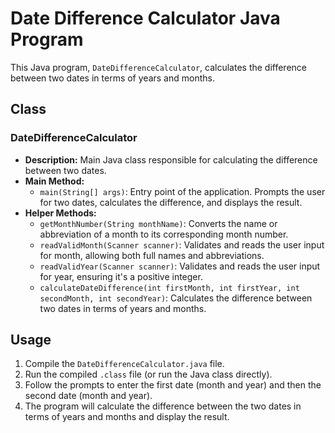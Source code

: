 # Date Difference Calculator Java Program

This Java program, `DateDifferenceCalculator`, calculates the difference between two dates in terms of years and months.

## Class
### DateDifferenceCalculator
- **Description:** Main Java class responsible for calculating the difference between two dates.
- **Main Method:**
  - `main(String[] args)`: Entry point of the application. Prompts the user for two dates, calculates the difference, and displays the result.
- **Helper Methods:**
  - `getMonthNumber(String monthName)`: Converts the name or abbreviation of a month to its corresponding month number.
  - `readValidMonth(Scanner scanner)`: Validates and reads the user input for month, allowing both full names and abbreviations.
  - `readValidYear(Scanner scanner)`: Validates and reads the user input for year, ensuring it's a positive integer.
  - `calculateDateDifference(int firstMonth, int firstYear, int secondMonth, int secondYear)`: Calculates the difference between two dates in terms of years and months.

## Usage
1. Compile the `DateDifferenceCalculator.java` file.
2. Run the compiled `.class` file (or run the Java class directly).
3. Follow the prompts to enter the first date (month and year) and then the second date (month and year).
4. The program will calculate the difference between the two dates in terms of years and months and display the result.

